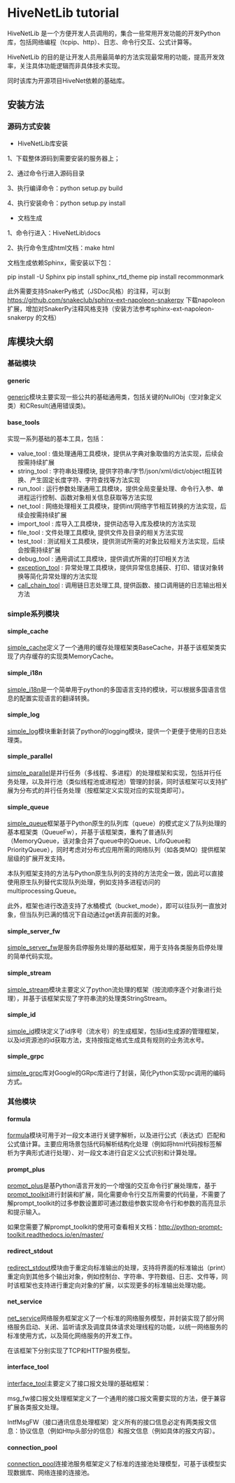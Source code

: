# HiveNetLib tutorial

HiveNetLib 是一个方便开发人员调用的，集合一些常用开发功能的开发Python库，包括网络编程（tcpip、http）、日志、命令行交互、公式计算等。

HiveNetLib 的目的是让开发人员用最简单的方法实现最常用的功能，提高开发效率，关注具体功能逻辑而非具体技术实现。

同时该库为开源项目HiveNet依赖的基础库。

## 安装方法

### 源码方式安装

- HiveNetLib库安装

1、下载整体源码到需要安装的服务器上；

2、通过命令行进入源码目录

3、执行编译命令：python setup.py build

4、执行安装命令：python setup.py install



- 文档生成

1、命令行进入：HiveNetLib\docs

2、执行命令生成html文档：make html

文档生成依赖Sphinx，需安装以下包：

pip install -U Sphinx
pip install sphinx_rtd_theme
pip install recommonmark

此外需要支持SnakerPy格式（JSDoc风格）的注释，可以到 https://github.com/snakeclub/sphinx-ext-napoleon-snakerpy 下载napoleon扩展，增加对SnakerPy注释风格支持（安装方法参考sphinx-ext-napoleon-snakerpy 的文档）



## 库模块大纲

### 基础模块

#### generic

[generic](generic.md)模块主要实现一些公共的基础通用类，包括关键的NullObj（空对象定义类）和CResult(通用错误类)。



#### base_tools

实现一系列基础的基本工具，包括：

- value_tool :   值处理通用工具模块，提供从字典对象取值的方法实现，后续会按需持续扩展
- string_tool : 字符串处理模块, 提供字符串/字节/json/xml/dict/object相互转换、产生固定长度字符、字符查找等方法实现
- run_tool : 运行参数处理通用工具模块，提供全局变量处理、命令行入参、单进程运行控制、函数对象相关信息获取等方法实现
- net_tool : 网络处理相关工具模块，提供int/网络字节相互转换的方法实现，后续会按需持续扩展
- import_tool : 库导入工具模块，提供动态导入库及模块的方法实现
- file_tool : 文件处理工具模块, 提供文件及目录的相关方法实现
- test_tool : 测试相关工具模块，提供测试所需的对象比较相关方法实现，后续会按需持续扩展
- debug_tool : 通用调试工具模块，提供调式所需的打印相关方法
- [exception_tool](base_tools/exception_tool.md) : 异常处理工具模块，提供异常信息捕获、打印、错误对象转换等简化异常处理的方法实现
- [call_chain_tool](base_tools/call_chain_tool.md) : 调用链日志处理工具, 提供函数、接口调用链的日志输出相关方法

### simple系列模块

#### simple_cache

[simple_cache](simple_cache.md)定义了一个通用的缓存处理框架类BaseCache，并基于该框架类实现了内存缓存的实现类MemoryCache。

#### simple_i18n

[simple_i18n](simple_i18n.md)是一个简单用于python的多国语言支持的模块，可以根据多国语言信息的配置实现语言的翻译转换。

#### simple_log

[simple_log](simple_log.md)模块重新封装了python的logging模块，提供一个更便于使用的日志处理类。

#### simple_parallel

[simple_parallel](simple_parallel.md)是并行任务（多线程、多进程）的处理框架和实现，包括并行任务处理，以及并行池（类似线程池或进程池）管理的封装，同时该框架可以支持扩展为分布式的并行任务处理（按框架定义实现对应的实现类即可）。

#### simple_queue

[simple_queue](simple_queue.md)框架基于Python原生的队列库（queue）的模式定义了队列处理的基本框架类（QueueFw），并基于该框架类，重构了普通队列（MemoryQueue，该对象合并了queue中的Queue、LifoQueue和PriorityQueue），同时考虑对分布式应用所需的网络队列（如各类MQ）提供框架层级的扩展开发支持。

本队列框架支持的方法与Python原生队列的支持的方法完全一致，因此可以直接使用原生队列替代实现队列处理，例如支持多进程访问的multiprocessing.Queue。

此外，框架也进行改造支持了水桶模式（bucket_mode），即可以往队列一直放对象，但当队列已满的情况下自动通过get丢弃前面的对象。

#### simple_server_fw

[simple_server_fw](simple_server_fw.md)是服务启停服务处理的基础框架，用于支持各类服务启停处理的简单代码实现。

#### simple_stream

[simple_stream](simple_stream.md)模块主要定义了python流处理的框架（按流顺序逐个对象进行处理），并基于该框架实现了字符串流的处理类StringStream。

#### simple_id

[simple_id](simple_id.md)模块定义了id序号（流水号）的生成框架，包括id生成源的管理框架，以及id资源池的id获取方法，支持按指定格式生成具有规则的业务流水号。

#### simple_grpc

[simple_grpc](simple_grpc/simple_grpc.md)库对Google的GRpc库进行了封装，简化Python实现rpc调用的编码方式。



### 其他模块

#### formula

[formula](formula.md)模块可用于对一段文本进行关键字解析，以及进行公式（表达式）匹配和公式值计算。主要应用场景包括代码解析结构化处理（例如将html代码按标签解析为字典形式进行处理）、对一段文本进行自定义公式识别和计算处理。

#### prompt_plus

[prompt_plus](prompt_plus.md)是基Python语言开发的一个增强的交互命令行扩展处理库，基于[prompt_toolkit](https://github.com/jonathanslenders/python-prompt-toolkit)进行封装和扩展，简化需要命令行交互所需要的代码量，不需要了解prompt_toolkit的过多参数设置即可通过数组参数实现命令行和参数的高亮显示和提示输入。

如果您需要了解prompt_toolkit的使用可查看相关文档：http://python-prompt-toolkit.readthedocs.io/en/master/

#### redirect_stdout

[redirect_stdout](redirect_stdout.md)模块由于重定向标准输出的处理，支持将界面的标准输出（print）重定向到其他多个输出对象，例如控制台、字符串、字符数组、日志、文件等，同时该框架也支持进行重定向对象的扩展，以实现更多的标准输出处理功能。

#### net_service

[net_service](net_service/net_service_fw.md)网络服务框架定义了一个标准的网络服务模型，并封装实现了部分网络服务启动、关闭、监听请求及调度具体请求处理线程的功能，以统一网络服务的标准使用方式，以及简化网络服务的开发工作。

在该框架下分别实现了TCP和HTTP服务模型。

#### interface_tool

[interface_tool](interface_tool/msg_fw.md)主要定义了接口报文处理的基础框架：

msg_fw接口报文处理框架定义了一个通用的接口报文需要实现的方法，便于兼容扩展各类报文处理。

IntfMsgFW（接口通讯信息处理框架）定义所有的接口信息必定有两类报文信息：协议信息（例如Http头部分的信息）和报文信息（例如具体的报文内容）。

#### connection_pool

[connection_pool](connection_pool/connection_pool.md)连接池服务框架定义了标准的连接池处理模型，可基于该模型实现数据库、网络连接的连接池。

